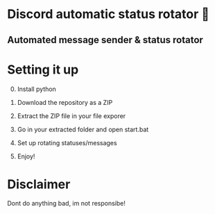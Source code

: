 # Discord automatic status rotator 🤖   
 
## Automated message sender & status rotator   
 
# Setting it up

0. Install python
1. Download the repository as a ZIP   
2. Extract the ZIP file in your file exporer 
3. Go in your extracted folder and open start.bat  
4. Set up rotating statuses/messages   
   
5. Enjoy! 

# Disclaimer 
    
Dont do anything bad, im not responsibe!